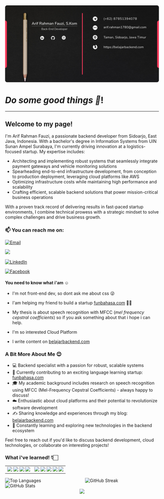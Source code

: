 ![header](https://github.com/arifrahmanfauzi/arifrahmanfauzi/blob/master/Card.jpg)

# *Do some good things :handshake:*!

---

## Welcome to my page!

I'm Arif Rahman Fauzi, a passionate backend developer from Sidoarjo, East Java, Indonesia. With a bachelor's degree in Information Systems from UIN Sunan Ampel Surabaya, I'm currently driving innovation at a logistics-focused startup. My expertise includes:

- Architecting and implementing robust systems that seamlessly integrate payment gateways and vehicle monitoring solutions
- Spearheading end-to-end infrastructure development, from conception to production deployment, leveraging cloud platforms like AWS
- Optimizing infrastructure costs while maintaining high performance and scalability
- Crafting efficient, scalable backend solutions that power mission-critical business operations

With a proven track record of delivering results in fast-paced startup environments, I combine technical prowess with a strategic mindset to solve complex challenges and drive business growth.

### 📫 You can reach me on:

<p>
  <a href="mailto:arif.rahman1780@gmail.com" target="_blank"><img alt="Email" src="https://img.shields.io/badge/email-%23D14836.svg?&style=for-the-badge&logo=gmail&logoColor=white"></a>
</p>
<p>
  <a href="https://www.instagram.com/arifrahman.fauzi/" target="_blank"><img src="https://img.shields.io/badge/ instagram %20-%23E4405F.svg?&style=for-the-badge&logo=Instagram&logoColor=white"/></a>
</p>
<p>
  <a href="https://www.linkedin.com/in/arifrahmanfauzi" target="_blank"><img alt="LinkedIn" src="https://img.shields.io/badge/linkedin-%230077B5.svg?&style=for-the-badge&logo=linkedin&logoColor=white" /></a>
</p>
<p>
  <a href="https://www.facebook.com/arif.rahman1780" target="_blank"><img alt="Facebook" src="https://img.shields.io/badge/facebook-%231877F2.svg?&style=for-the-badge&logo=facebook&logoColor=white"></a>
</p>
 
#### You need to know what i'am :relaxed:

- I'm not front-end dev, so dont ask me about css 😜

- I'am helping my friend to build a startup <a href="https://www.funbahasa.com" target="_blank">funbahasa.com</a> 👍🏻

- My thesis is about speech recognition with MFCC (*mel frequency cepstral coefficients*) so if you ask something about that i hope i can help.


- I'm so interested Cloud Platform

- I write content on <a href="https://www.belajarbackend.com">belajarbackend.com</a>

### A Bit More About Me 😊

- 💻 Backend specialist with a passion for robust, scalable systems
- 🚀 Currently contributing to an exciting language learning startup: [funbahasa.com](https://www.funbahasa.com)
- 🎓 My academic background includes research on speech recognition using MFCC (Mel-Frequency Cepstral Coefficients) - always happy to discuss!
- ☁️ Enthusiastic about cloud platforms and their potential to revolutionize software development
- ✍️ Sharing knowledge and experiences through my blog: [belajarbackend.com](https://www.belajarbackend.com)
- 🌱 Constantly learning and exploring new technologies in the backend ecosystem

Feel free to reach out if you'd like to discuss backend development, cloud technologies, or collaborate on interesting projects!

### What i've  learned! 👇🏻

<table>
  <tr>
    <td>
      <img src="https://img.shields.io/badge/laravel%20-%23FF2D20.svg?&style=for-the-badge&logo=laravel&logoColor=white"/>
      <img src="https://img.shields.io/badge/flask%20-%23000.svg?&style=for-the-badge&logo=flask&logoColor=white"/>
       <img src="https://img.shields.io/badge/docker%20-%230db7ed.svg?&style=for-the-badge&logo=docker&logoColor=white"/>
        <img src="https://img.shields.io/badge/AWS%20-%23FF9900.svg?&style=for-the-badge&logo=amazon-aws&logoColor=white"/>
    </td>
    <td>
    <img src="https://img.shields.io/badge/php-%23777BB4.svg?&style=for-the-badge&logo=php&logoColor=white"/>
      <img src="https://img.shields.io/badge/python%20-%2314354C.svg?&style=for-the-badge&logo=python&logoColor=white"/>
      <img src="https://img.shields.io/badge/mysql-%2300f.svg?&style=for-the-badge&logo=mysql&logoColor=white"/>
      <img src="https://img.shields.io/badge/AWS%20-%23FF9900.svg?&style=for-the-badge&logo=amazon-aws&logoColor=white"/>
      <img src="https://img.shields.io/badge/go-%2300ADD8.svg?style=for-the-badge&logo=go&logoColor=white"/>
    </td>
  </tr>
</table>

<div style="display: flex; justify-content: space-between;">
  <img src="https://github-readme-stats.vercel.app/api/top-langs/?username=arifrahmanfauzi&theme=dracula&layout=compact" width="48%" alt="Top Languages" />
  <img src="https://github-readme-streak-stats.herokuapp.com/?user=arifrahmanfauzi&theme=dracula" width="48%" alt="GitHub Streak" />
</div>

<img src="https://github-readme-stats.vercel.app/api?username=arifrahmanfauzi&show_icons=true&count_private=true&show=reviews,discussions_started,discussions_answered,prs_merged,prs_merged_percentage&theme=dracula" width="50%" alt="GitHub Stats" />
 
<div align="center">
    <a href="https://paypal.me/arifrahmanfauzi" target="_blank" style="display: inline-block;">
      <img src="https://img.shields.io/badge/Donate-PayPal-blue.svg?style=flat-square" align="center"/>
    </a>
</div>
